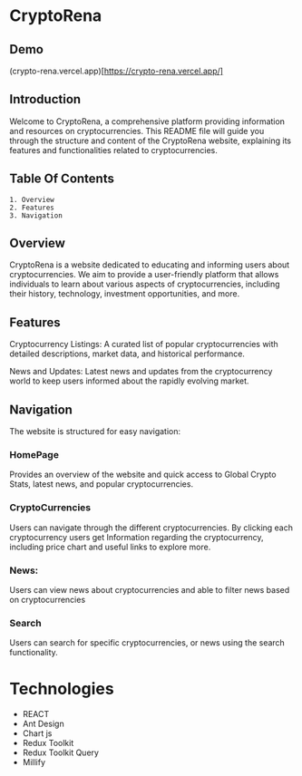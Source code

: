 # CryptoRena

## Demo 
(crypto-rena.vercel.app)[https://crypto-rena.vercel.app/]
## Introduction
 Welcome to CryptoRena, a comprehensive platform providing information and resources on cryptocurrencies. This README file will guide you through the structure and content of the CryptoRena website, explaining its features and functionalities related to cryptocurrencies.

## Table Of Contents
    1. Overview
    2. Features
    3. Navigation

## Overview
CryptoRena is a website dedicated to educating and informing users about cryptocurrencies. We aim to provide a user-friendly platform that allows individuals to learn about various aspects of cryptocurrencies, including their history, technology, investment opportunities, and more.

## Features

Cryptocurrency Listings: A curated list of popular cryptocurrencies with detailed descriptions, market data, and historical performance.

News and Updates: Latest news and updates from the cryptocurrency world to keep users informed about the rapidly evolving market.

## Navigation
The website is structured for easy navigation:

### HomePage
 Provides an overview of the website and quick access to Global Crypto Stats, latest news, and popular cryptocurrencies.

### CryptoCurrencies
 Users can navigate through the different cryptocurrencies. By clicking each cryptocurrency users get Information regarding the cryptocurrency, including price chart and useful links to explore more.

### News: 
Users can view news about cryptocurrencies and able to filter news based on cryptocurrencies

### Search
 Users can search for specific cryptocurrencies, or news using the search functionality.

 # Technologies
 - REACT
 - Ant Design
 - Chart js
 - Redux Toolkit
 - Redux Toolkit Query
 - Millify
